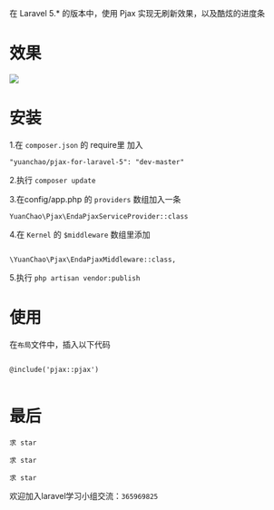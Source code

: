 在 Laravel 5.* 的版本中，使用 Pjax 实现无刷新效果，以及酷炫的进度条



# 效果

<img src="http://www.phpyc.com/images/pjax.jpg"  align=center />


# 安装

1.在 `composer.json` 的 require里 加入

```
"yuanchao/pjax-for-laravel-5": "dev-master"

```

2.执行 `composer update`


3.在config/app.php 的 `providers` 数组加入一条

```
YuanChao\Pjax\EndaPjaxServiceProvider::class
```

4.在 `Kernel` 的 `$middleware` 数组里添加
```

\YuanChao\Pjax\EndaPjaxMiddleware::class,

```

5.执行 `php artisan vendor:publish`

# 使用


在`布局`文件中，插入以下代码

```

@include('pjax::pjax')


```

# 最后


`求 star`

`求 star`

`求 star`

欢迎加入laravel学习小组交流：`365969825 `

